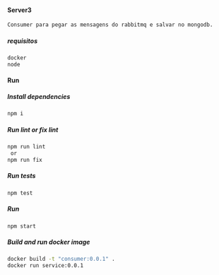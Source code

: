 #### Server3
```sh
Consumer para pegar as mensagens do rabbitmq e salvar no mongodb.
```
##### requisitos
```sh
docker
node
```
#### Run
##### Install dependencies
```sh
npm i
```
##### Run lint or fix lint
```sh
npm run lint
 or
npm run fix
```
##### Run tests
```sh
npm test
```
##### Run
```sh
npm start
```
##### Build and run docker image
```sh
docker build -t "consumer:0.0.1" .
docker run service:0.0.1
```

